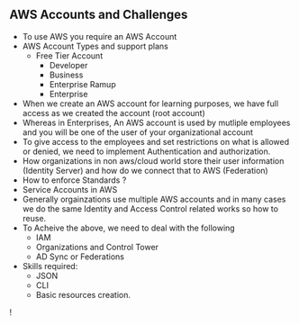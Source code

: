 AWS Accounts and Challenges
------------------------------

* To use AWS you require an AWS Account
* AWS Account Types and support plans
    * Free Tier Account
       * Developer
       * Business
       * Enterprise Ramup
       * Enterprise
* When we create an AWS account for learning purposes, we have full access as we created the account (root account)
* Whereas in Enterprises, An AWS account is used by mutliple employees and you will be one of the user of your organizational account
* To give access to the employees and set restrictions on what is allowed or denied, we need to implement Authentication and authorization.
* How organizations in non aws/cloud world store their user information (Identity Server) and how do we connect that to AWS (Federation)
* How to enforce Standards ?
* Service Accounts in AWS
* Generally orgainzations use multiple AWS accounts and in many cases we do the same Identity and Access Control related works so how to reuse.
* To Acheive the above, we need to deal with the following
    * IAM
    * Organizations and Control Tower
    * AD Sync or Federations
* Skills required:
    * JSON
    * CLI
    * Basic resources creation.



!